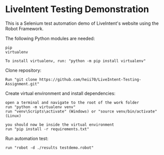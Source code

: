<h1>LiveIntent Testing Demonstration</h1>

This is a Selenium test automation demo of LiveIntent's website using the Robot Framework.

The following Python modules are needed:

	pip
	virtualenv
	
	To install virtualenv, run: "python -m pip install virtualenv"

Clone repository:

	Run "git clone https://github.com/heii70/LiveIntent-Testing-Assignment.git"

Create virtual environment and install dependencies:
	
	open a terminal and navigate to the root of the work folder
	run "python -m virtualenv venv"
	run "venv\Scripts\activate" (Windows) or "source venv/bin/activate" (Linux)

	you should now be inside the virtual environment
	run "pip install -r requirements.txt"

Run automation test:

	run "robot -d ./results testdemo.robot"